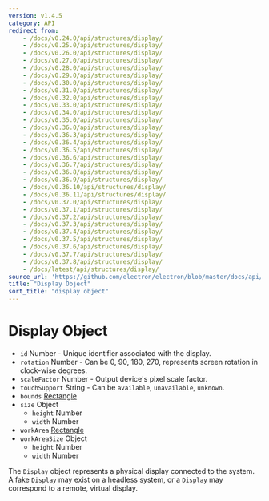 ```yaml
---
version: v1.4.5
category: API
redirect_from:
    - /docs/v0.24.0/api/structures/display/
    - /docs/v0.25.0/api/structures/display/
    - /docs/v0.26.0/api/structures/display/
    - /docs/v0.27.0/api/structures/display/
    - /docs/v0.28.0/api/structures/display/
    - /docs/v0.29.0/api/structures/display/
    - /docs/v0.30.0/api/structures/display/
    - /docs/v0.31.0/api/structures/display/
    - /docs/v0.32.0/api/structures/display/
    - /docs/v0.33.0/api/structures/display/
    - /docs/v0.34.0/api/structures/display/
    - /docs/v0.35.0/api/structures/display/
    - /docs/v0.36.0/api/structures/display/
    - /docs/v0.36.3/api/structures/display/
    - /docs/v0.36.4/api/structures/display/
    - /docs/v0.36.5/api/structures/display/
    - /docs/v0.36.6/api/structures/display/
    - /docs/v0.36.7/api/structures/display/
    - /docs/v0.36.8/api/structures/display/
    - /docs/v0.36.9/api/structures/display/
    - /docs/v0.36.10/api/structures/display/
    - /docs/v0.36.11/api/structures/display/
    - /docs/v0.37.0/api/structures/display/
    - /docs/v0.37.1/api/structures/display/
    - /docs/v0.37.2/api/structures/display/
    - /docs/v0.37.3/api/structures/display/
    - /docs/v0.37.4/api/structures/display/
    - /docs/v0.37.5/api/structures/display/
    - /docs/v0.37.6/api/structures/display/
    - /docs/v0.37.7/api/structures/display/
    - /docs/v0.37.8/api/structures/display/
    - /docs/latest/api/structures/display/
source_url: 'https://github.com/electron/electron/blob/master/docs/api/structures/display.md'
title: "Display Object"
sort_title: "display object"
---
```


# Display Object

* `id` Number - Unique identifier associated with the display.
* `rotation` Number - Can be 0, 90, 180, 270, represents screen rotation in
  clock-wise degrees.
* `scaleFactor` Number - Output device's pixel scale factor.
* `touchSupport` String - Can be `available`, `unavailable`, `unknown`.
* `bounds` [Rectangle](http://electron.atom.io/docs/structures/rectangle)
* `size` Object
  * `height` Number
  * `width` Number
* `workArea` [Rectangle](http://electron.atom.io/docs/structures/rectangle)
* `workAreaSize` Object
  * `height` Number
  * `width` Number

The `Display` object represents a physical display connected to the system. A
fake `Display` may exist on a headless system, or a `Display` may correspond to
a remote, virtual display.
